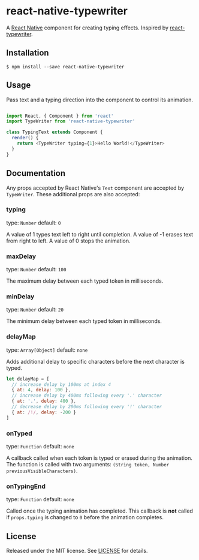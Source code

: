 # react-native-typewriter

A [React Native](react-native) component for
creating typing effects. Inspired by [react-typewriter](react-typewriter).

## Installation

```
$ npm install --save react-native-typewriter
```

## Usage

Pass text and a typing direction into the component to control its animation.

```javascript

import React, { Component } from 'react'
import TypeWriter from 'react-native-typewriter'

class TypingText extends Component {
  render() {
    return <TypeWriter typing={1}>Hello World!</TypeWriter>
  }
}
```

## Documentation

Any props accepted by React Native's `Text` component are accepted by `TypeWriter`. These additional props are also accepted:

### typing

type: `Number` default: `0`

A value of 1 types text left to right until completion. A value of -1 erases text from right to left. A value of 0 stops the animation.

### maxDelay

type: `Number` default: `100`

The maximum delay between each typed token in milliseconds.

### minDelay

type: `Number` default: `20`

The minimum delay between each typed token in milliseconds.

### delayMap

type: `Array[Object]` default: `none`

Adds additional delay to specific characters before the next character is typed.

```javascript
let delayMap = [
  // increase delay by 100ms at index 4
  { at: 4, delay: 100 },
  // increase delay by 400ms following every '.' character
  { at: '.', delay: 400 },
  // decrease delay by 200ms following every '!' character
  { at: /!/, delay: -200 }
]
```

### onTyped

type: `Function` default: `none`

A callback called when each token is typed or erased during the animation. The function is called with two arguments: `(String token, Number previousVisibleCharacters)`.

### onTypingEnd

type: `Function` default: `none`

Called once the typing animation has completed. This callback is **not** called if `props.typing` is changed to `0` before the animation completes.

## License

Released under the MIT license. See [LICENSE](LICENSE) for details.

[react-native]: https://facebook.github.io/react-native/
[react-typewriter]: https://github.com/ianbjorndilling/react-typewriter
